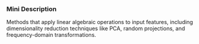 ### Mini Description

Methods that apply linear algebraic operations to input features, including dimensionality reduction techniques like PCA, random projections, and frequency-domain transformations.
